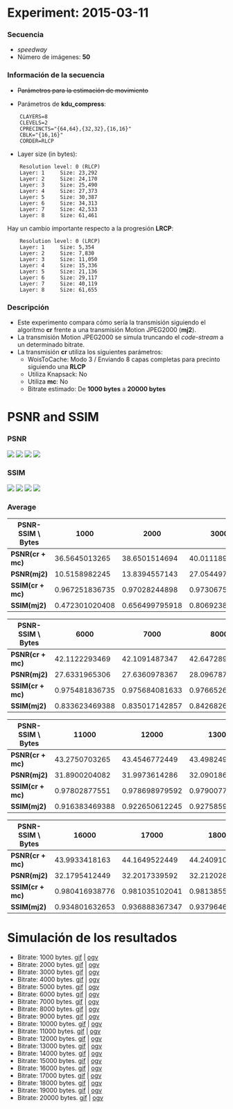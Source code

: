 Experiment: 2015-03-11
======================

### Secuencia

- *speedway*
- Número de imágenes: **50**

### Información de la secuencia
* ~~Parámetros para la estimación de movimiento~~

* Parámetros de **kdu_compress**:

```
    CLAYERS=8
    CLEVELS=2
    CPRECINCTS="{64,64},{32,32},{16,16}"
    CBLK="{16,16}"
    CORDER=RLCP
```

* Layer size (in bytes):

```
    Resolution level: 0 (RLCP)
    Layer: 1     Size: 23,292
    Layer: 2     Size: 24,170
    Layer: 3     Size: 25,490
    Layer: 4     Size: 27,373
    Layer: 5     Size: 30,387
    Layer: 6     Size: 34,313
    Layer: 7     Size: 42,533
    Layer: 8     Size: 61,461
```

Hay un cambio importante respecto a la progresión **LRCP**:

```
    Resolution level: 0 (LRCP)
    Layer: 1     Size: 5,354
    Layer: 2     Size: 7,830
    Layer: 3     Size: 11,050
    Layer: 4     Size: 15,336
    Layer: 5     Size: 21,136
    Layer: 6     Size: 29,117
    Layer: 7     Size: 40,119
    Layer: 8     Size: 61,655
```

### Descripción

- Este experimento compara cómo sería la transmisión siguiendo el algoritmo
  **cr** frente a una transmisión Motion JPEG2000 (**mj2**). 
- La transmisión Motion JPEG2000 se simula truncando el *code-stream* a
  un determinado bitrate.
- La transmisión **cr** utiliza los siguientes parámetros:
    - WoisToCache: Modo 3 / Enviando 8 capas completas para precinto siguiendo una **RLCP**
    - Utiliza Knapsack: No
    - Utiliza **mc**: No
    - Bitrate estimado: De **1000 bytes** a **20000 bytes**

PSNR and SSIM
=============

### PSNR

![](assets/psnr-1k-5k.png)
![](assets/psnr-6k-10k.png)
![](assets/psnr-11k-15k.png)
![](assets/psnr-16k-20k.png)

### SSIM

![](assets/ssim-1k-5k.png)
![](assets/ssim-6k-10k.png)
![](assets/ssim-11k-15k.png)
![](assets/ssim-16k-20k.png)

### Average

| PSNR-SSIM \ Bytes | 1000            | 2000            | 3000            | 4000            | 5000           
| ----------------- | --------------- | --------------- | --------------- | --------------- | ---------------
| **PSNR(cr + mc)** | 36.5645013265   | 38.6501514694   | 40.0111896531   | 41.2331257551   | 41.8361946122
| **PSNR(mj2)**     | 10.5158982245   | 13.8394557143   | 27.0544978776   | 27.5756323265   | 27.6201817143
| **SSIM(cr + mc)** |  0.967251836735 |  0.97028244898  |  0.97306755102  |  0.973770204082 | 0.975600204082
| **SSIM(mj2)**     |  0.472301020408 |  0.656499795918 |  0.806923877551 |  0.824558367347 | 0.832503673469

| PSNR-SSIM \ Bytes | 6000            | 7000            | 8000            | 9000            | 10000           
| ----------------- | --------------- | --------------- | --------------- | --------------- | ---------------
| **PSNR(cr + mc)** | 42.1122293469   | 42.1091487347   | 42.6472896122   | 42.8947062653   | 43.1114676327
| **PSNR(mj2)**     | 27.6331965306   | 27.6360978367   | 28.0967873265   | 30.6939538163   | 31.6967057347
| **SSIM(cr + mc)** |  0.975481836735 |  0.975684081633 |  0.976652653061 |  0.976980612245 |  0.977429795918
| **SSIM(mj2)**     |  0.833623469388 |  0.835017142857 |  0.842682653061 |  0.886851632653 |  0.908102244898

| PSNR-SSIM \ Bytes | 11000           | 12000           | 13000           | 14000           | 150000           
| ----------------- | --------------- | --------------- | --------------- | --------------- | ---------------
| **PSNR(cr + mc)** | 43.2750703265   | 43.4546772449   | 43.4982492653   | 43.7486091429   | 43.8306771429
| **PSNR(mj2)**     | 31.8900204082   | 31.9973614286   | 32.0901869796   | 32.1311343469   | 32.1581367959
| **SSIM(cr + mc)** |  0.97802877551  |  0.978698979592 |  0.979007755102 |  0.979640816327 |  0.979794489796
| **SSIM(mj2)**     |  0.916383469388 |  0.922650612245 |  0.927585918367 |  0.930746122449 |  0.932998163265

| PSNR-SSIM \ Bytes | 16000           | 17000           | 18000           | 19000           | 200000           
| ----------------- | --------------- | --------------- | --------------- | --------------- | ---------------
| **PSNR(cr + mc)** | 43.9933418163   | 44.1649522449   | 44.2409103265   | 44.4061966735   | 44.5917349388
| **PSNR(mj2)**     | 32.1795412449   | 32.2017339592   | 32.2120280204   | 32.221810102    | 32.2298833673
| **SSIM(cr + mc)** |  0.980416938776 |  0.981035102041 |  0.981385510204 |  0.981797959184 |  0.982636734694
| **SSIM(mj2)**     |  0.934801632653 |  0.936888367347 |  0.937964693878 |  0.938862040816 |  0.939666530612


Simulación de los resultados
=============

* Bitrate: 1000 bytes. [gif](gif/all_1000.gif) | [ogv](ogv/all_1000.ogv)
* Bitrate: 2000 bytes. [gif](gif/all_2000.gif) | [ogv](ogv/all_2000.ogv)
* Bitrate: 3000 bytes. [gif](gif/all_3000.gif) | [ogv](ogv/all_3000.ogv)
* Bitrate: 4000 bytes. [gif](gif/all_4000.gif) | [ogv](ogv/all_4000.ogv)
* Bitrate: 5000 bytes. [gif](gif/all_5000.gif) | [ogv](ogv/all_5000.ogv)
* Bitrate: 6000 bytes. [gif](gif/all_6000.gif) | [ogv](ogv/all_6000.ogv)
* Bitrate: 7000 bytes. [gif](gif/all_7000.gif) | [ogv](ogv/all_7000.ogv)
* Bitrate: 8000 bytes. [gif](gif/all_8000.gif) | [ogv](ogv/all_8000.ogv)
* Bitrate: 9000 bytes. [gif](gif/all_9000.gif) | [ogv](ogv/all_9000.ogv)
* Bitrate: 10000 bytes. [gif](gif/all_10000.gif) | [ogv](ogv/all_10000.ogv)
* Bitrate: 11000 bytes. [gif](gif/all_11000.gif) | [ogv](ogv/all_11000.ogv)
* Bitrate: 12000 bytes. [gif](gif/all_12000.gif) | [ogv](ogv/all_12000.ogv)
* Bitrate: 13000 bytes. [gif](gif/all_13000.gif) | [ogv](ogv/all_13000.ogv)
* Bitrate: 14000 bytes. [gif](gif/all_14000.gif) | [ogv](ogv/all_14000.ogv)
* Bitrate: 15000 bytes. [gif](gif/all_15000.gif) | [ogv](ogv/all_15000.ogv)
* Bitrate: 16000 bytes. [gif](gif/all_16000.gif) | [ogv](ogv/all_16000.ogv)
* Bitrate: 17000 bytes. [gif](gif/all_17000.gif) | [ogv](ogv/all_17000.ogv)
* Bitrate: 18000 bytes. [gif](gif/all_18000.gif) | [ogv](ogv/all_18000.ogv)
* Bitrate: 19000 bytes. [gif](gif/all_19000.gif) | [ogv](ogv/all_19000.ogv)
* Bitrate: 20000 bytes. [gif](gif/all_20000.gif) | [ogv](ogv/all_20000.ogv)